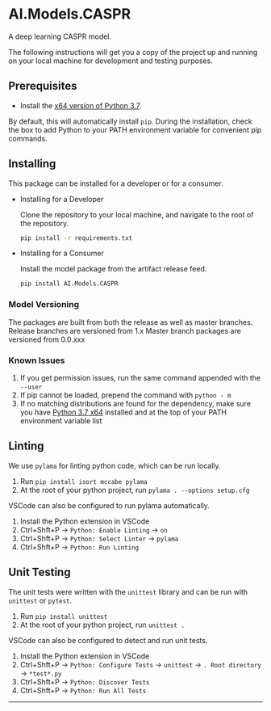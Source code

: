 # AI.Models.CASPR

A deep learning CASPR model.

The following instructions will get you a copy of the project up and running on your local machine for development and testing purposes.

## Prerequisites

- Install the [x64 version of Python 3.7](https://www.python.org/ftp/python/3.7.0/python-3.7.0-amd64.exe).

By default, this will automatically install `pip`. During the installation, check the box to add Python to your PATH environment variable for convenient pip commands.

## Installing

This package can be installed for a developer or for a consumer.

* Installing for a Developer

   Clone the repository to your local machine, and navigate to the root of the repository.

   ```bash
   pip install -r requirements.txt
   ```

* Installing for a Consumer

   Install the model package from the artifact release feed.

   ```bash
   pip install AI.Models.CASPR
   ```

### Model Versioning
The packages are built from both the release as well as master branches. 
Release branches are versioned from 1.x
Master branch packages are versioned from 0.0.xxx

### Known Issues

1. If you get permission issues, run the same command appended with the `--user`
2. If pip cannot be loaded, prepend the command with `python - m`
3. If no matching distributions are found for the dependency, make sure you have [Python 3.7 x64](https://www.python.org/ftp/python/3.7.0/python-3.7.0-amd64.exe) installed and at the top of your PATH environment variable list

## Linting

We use `pylama` for linting python code, which can be run locally.

1. Run `pip install isort mccabe pylama`
2. At the root of your python project, run `pylama . --options setup.cfg`

VSCode can also be configured to run pylama automatically.

1. Install the Python extension in VSCode
2. Ctrl+Shft+P -> `Python: Enable Linting` -> `on`
3. Ctrl+Shft+P -> `Python: Select Linter` -> `pylama`
4. Ctrl+Shft+P -> `Python: Run Linting`

## Unit Testing

The unit tests were written with the `unittest` library and can be run with `unittest` or `pytest`.

1. Run `pip install unittest`
2. At the root of your python project, run `unittest .`

VSCode can also be configured to detect and run unit tests.

1. Install the Python extension in VSCode
2. Ctrl+Shft+P -> `Python: Configure Tests` -> `unittest` -> `. Root directory` -> `*test*.py`
3. Ctrl+Shft+P -> `Python: Discover Tests`
4. Ctrl+Shft+P -> `Python: Run All Tests`

---